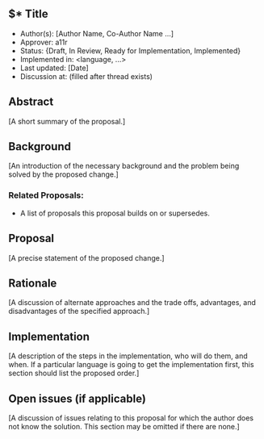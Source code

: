 $*
Title
----
* Author(s): [Author Name, Co-Author Name ...]
* Approver: a11r
* Status: {Draft, In Review, Ready for Implementation, Implemented}
* Implemented in: <language, ...>
* Last updated: [Date]
* Discussion at: <google group thread> (filled after thread exists)

## Abstract

[A short summary of the proposal.]

## Background

[An introduction of the necessary background and the problem being solved by the proposed change.]


### Related Proposals: 
* A list of proposals this proposal builds on or supersedes.

## Proposal

[A precise statement of the proposed change.]

## Rationale

[A discussion of alternate approaches and the trade offs, advantages, and disadvantages of the specified approach.]


## Implementation

[A description of the steps in the implementation, who will do them, and when.  If a particular language is going to get the implementation first, this section should list the proposed order.]

## Open issues (if applicable)

[A discussion of issues relating to this proposal for which the author does not  know the solution. This section may be omitted if there are none.]
